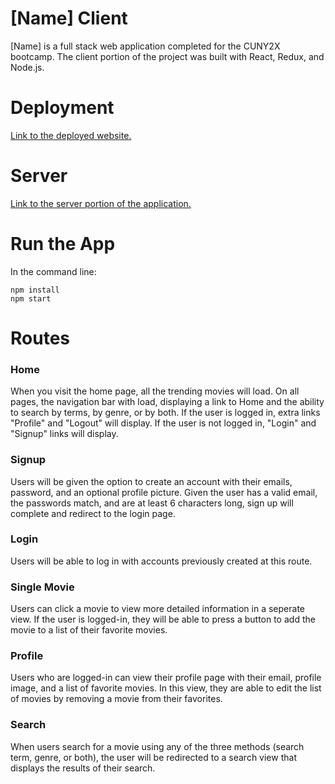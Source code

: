 # [Name] Client

[Name] is a full stack web application completed for the CUNY2X bootcamp. The client portion of the project was built with React, Redux, and Node.js.

# Deployment

[Link to the deployed website.](https://cuny-capstone.herokuapp.com/)

# Server

[Link to the server portion of the application.](https://github.com/MathewDavidov/capstone-project-server)

# Run the App

In the command line:

```shell
npm install
npm start
```

# Routes

### Home

When you visit the home page, all the trending movies will load. On all pages, the navigation bar with load, displaying a link to Home and the ability to search by terms, by genre, or by both. If the user is logged in, extra links "Profile" and "Logout" will display. If the user is not logged in, "Login" and "Signup" links will display.

### Signup

Users will be given the option to create an account with their emails, password, and an optional profile picture. Given the user has a valid email, the passwords match, and are at least 6 characters long, sign up will complete and redirect to the login page.

### Login

Users will be able to log in with accounts previously created at this route.

### Single Movie 

Users can click a movie to view more detailed information in a seperate view. If the user is logged-in, they will be able to press a button to add the movie to a list of their favorite movies.

### Profile

Users who are logged-in can view their profile page with their email, profile image, and a list of favorite movies. In this view, they are able to edit the list of movies by removing a movie from their favorites.

### Search

When users search for a movie using any of the three methods (search term, genre, or both), the user will be redirected to a search view that displays the results of their search. 
